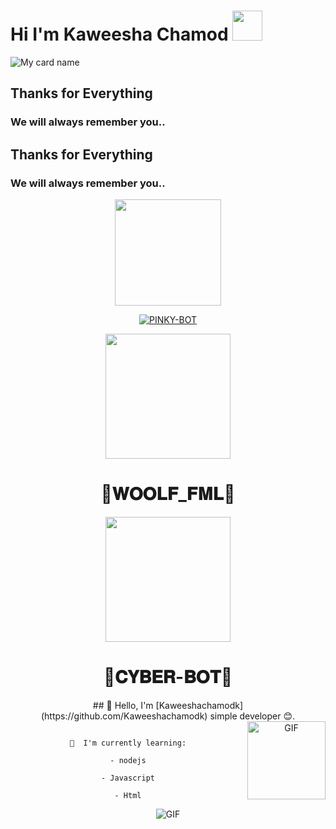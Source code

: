 # Hi I'm Kaweesha Chamod&nbsp;<a href="Hey"><img src="https://raw.githubusercontent.com/TOXIC-DEVIL/TOXIC-DEVIL/TOXIC-DEVIL-OFFICIAL/media/Hi.gif" width="48px"></a>

![My card name](https://cardivo.vercel.app/api?name=kaweesha%20-%20chamod&description=Hi,%20I'm%20a%20Sad%20Developer%20😔&image=https://i.imgur.com/MZDCN2M.jpeginstagram=___two____three___&linkedin=___kaweesha____chamod___&github=kaweesha_chamod&twitter=@)




<!---
Kaweeshachamodk/Kaweeshachamodk is a ✨ special ✨ repository because its `README.md` (this file) appears on your GitHub profile.
You can click the Preview link to take a look at your changes.
--->
## Thanks for Everything 
### We will always remember you..

## Thanks for Everything 
### We will always remember you..

<div align="center">
  <img border-radius: 15px src="https://i.imgur.com/MZDCN2M.jpeg""https://telegra.ph/file/62959beb1b22e8e76203d.jpg"170" height="170"/>
  <p align="center">
<a href="#"><img title="PINKY-BOT" src="https://img.shields.io/badge/pinky bot-pink?colorA=%23ff0000&colorB=%23017e40&style=for-the-badge"></a>
</p>


<div align = "center">

  <img src = "https://telegra.ph/file/62959beb1b22e8e76203d.jpg" width = "200" height = "200">

  <h1> 🐼𝐖𝐎𝐎𝐋𝐅_𝐅𝐌𝐋🐼 </h1>


<div align = "center">

  <img src = "https://telegra.ph/file/0a526996ffd20bd5177cf.jpg" width = "200" height = "200">

  <h1> 🐼𝐂𝐘𝐁𝐄𝐑-𝐁𝐎𝐓🐼 </h1>
## 👋 Hello, I'm [Kaweeshachamodk](https://github.com/Kaweeshachamodk) simple developer 😊.

<img align="right" alt="GIF" height="125px" src="https://media.giphy.com/media/0YLMNYmGyMfcqRX1j1/source.gif" />

```

📃  I'm currently learning:

- nodejs

- Javascript

- Html

```

<img align="center" fit="fill" alt="GIF" src="https://media.giphy.com/media/836HiJc7pgzy8iNXCn/giphy.gif" />
